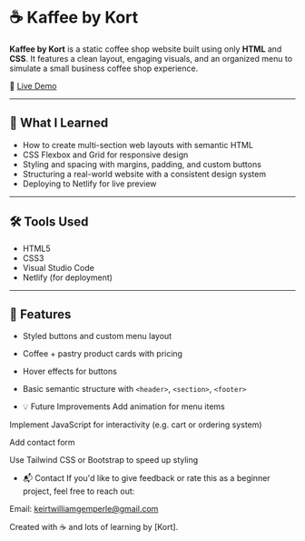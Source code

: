 # ☕ Kaffee by Kort

**Kaffee by Kort** is a static coffee shop website built using only **HTML** and **CSS**. It features a clean layout, engaging visuals, and an organized menu to simulate a small business coffee shop experience.

🔗 [Live Demo](https://kaffeebykort.netlify.app)

---
## 🧠 What I Learned

- How to create multi-section web layouts with semantic HTML
- CSS Flexbox and Grid for responsive design
- Styling and spacing with margins, padding, and custom buttons
- Structuring a real-world website with a consistent design system
- Deploying to Netlify for live preview

---

## 🛠️ Tools Used

- HTML5
- CSS3
- Visual Studio Code
- Netlify (for deployment)

---

## 📁 Features

- Styled buttons and custom menu layout
- Coffee + pastry product cards with pricing
- Hover effects for buttons
- Basic semantic structure with `<header>`, `<section>`, `<footer>`

- 💡 Future Improvements
Add animation for menu items

Implement JavaScript for interactivity (e.g. cart or ordering system)

Add contact form

Use Tailwind CSS or Bootstrap to speed up styling


- 📬 Contact
If you'd like to give feedback or rate this as a beginner project, feel free to reach out:

Email: keirtwilliamgemperle@gmail.com

Created with ☕ and lots of learning by [Kort].

